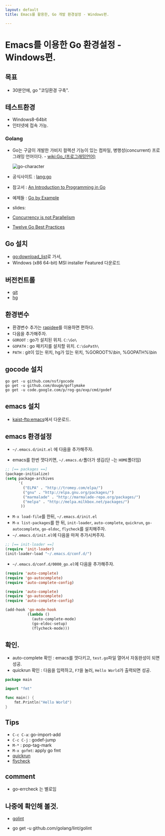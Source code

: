 ```yaml
---
layout: default
title: Emacs를 활용한, Go 개발 환경설정 - Windows편.

---
```



Emacs를 이용한 Go 환경설정 - Windows편.
====================================

## 목표
 - 30분안에, go "코딩환경 구축".


## 테스트환경
- Windows8-64bit
- 인터넷에 접속 가능.


### Golang
- Go는 구글이 개발한 가비지 컬렉션 기능이 있는 컴파일, 병행성(concurrent) 프로그래밍 언어이다. -  [wiki:Go_(프로그래밍언어)](http://ko.wikipedia.org/wiki/Go_%28%ED%94%84%EB%A1%9C%EA%B7%B8%EB%9E%98%EB%B0%8D_%EC%96%B8%EC%96%B4%29)

    ![go-character](http://golang.org/doc/gopher/frontpage.png)

- 공식사이트 : [lang:go](http://golang.org/)
- 참고서 : [An Introduction to Programming in Go](http://www.golang-book.com/)
- 예제들 : [Go by Example](https://gobyexample.com/)
- slides:
 - [Concurrency is not Parallelism](http://talks.golang.org/2012/waza.slide)
 - [Twelve Go Best Practices](http://talks.golang.org/2013/bestpractices.slide)


## Go 설치
- [go:download_list](http://code.google.com/p/go/downloads/list)로 가서,
- Windows (x86 64-bit) MSI installer Featured 다운로드


## 버전컨트롤
- [git](http://msysgit.github.io/)
- [hg](http://tortoisehg.bitbucket.org/)


## 환경변수
- 환경변수 추가는 [rapidee](http://www.rapidee.com/en/)를 이용하면 편하다.
- 다음을 추가해주자.
 - `GOROOT` : go가 설치된 위치. `C:\Go\`
 - `GOPATH` : go 패키지를 설치할 위치. `C:\GoPath\`
 - `PATH` : git이 있는 위치, hg가 있는 위치, %GOROOT%\bin, %GOPATH%\bin


## gocode 설치

```
go get -u github.com/nsf/gocode
go get -u github.com/dougm/goflymake
go get -u code.google.com/p/rog-go/exp/cmd/godef
```


## emacs 설치
- [kaist-ftp:emacs](http://ftp.kaist.ac.kr/gnu/gnu/emacs/windows/)에서 다운로드.


## emacs 환경설정
* `~/.emacs.d/init.el` 에 다음을 추가해주자.
 - emacs를 한번 껏다키면, `~/.emacs.d/`폴더가 생김(단 `~`는 `HOME`폴더임)

```cl
;; [== packages ==]
(package-initialize)
(setq package-archives
      '(
        ("ELPA" . "http://tromey.com/elpa/")
        ("gnu" . "http://elpa.gnu.org/packages/")
        ("marmalade" . "http://marmalade-repo.org/packages/")
        ("melpa" . "http://melpa.milkbox.net/packages/")
       ))
```

* `M-x load-file`를 한뒤,  `~/.emacs.d/init.el`
* `M-x list-packages`를 한 뒤, `init-loader`, `auto-complete`, `quickrun`, `go-autocomplete`, `go-eldoc`, `flycheck`를 설치해주자.
* `~/.emacs.d/init.el`에 다음을 마져 추가시켜주자.

```cl
;; [== init-loader ==]
(require 'init-loader)
(init-loader-load "~/.emacs.d/conf.d/")
```

* `~/.emacs.d/conf.d/0000_go.el`에 다음을 추가해주자.

```cl
(require 'auto-complete)
(require 'go-autocomplete)
(require 'auto-complete-config)

(require 'auto-complete)
(require 'go-autocomplete)
(require 'auto-complete-config)

(add-hook 'go-mode-hook
          (lambda ()
            (auto-complete-mode)
            (go-eldoc-setup)
            (flycheck-mode)))
```


## 확인.
* auto-complete 확인 : emacs를 껏다키고, `test.go`파일 열어서 자동완성이 되면 성공.
* quickrun 확인 : 다음을 입력하고, `F7`을 눌러, `Hello World`가 출력되면 성공.

```go
package main

import "fmt"

func main() {
	fmt.Println("Hello World")
}
```


## Tips
* `C-c C-a`: go-import-add
* `C-c C-j` : godef-jump
* `M-*` : pop-tag-mark
* `M-x gofmt`: apply go fmt
* [quickrun](https://github.com/syohex/emacs-quickrun)
* [flycheck](https://github.com/flycheck/flycheck)


## comment
- go-errcheck 는 별로임


## 나중에 확인해 볼것.
* [golint](https://github.com/golang/lint)
 - go get -u github.com/golang/lint/golint
